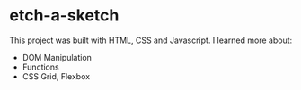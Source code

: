 # etch-a-sketch

This project was built with HTML, CSS and Javascript.
I learned more about:
- DOM Manipulation
- Functions
- CSS Grid, Flexbox

